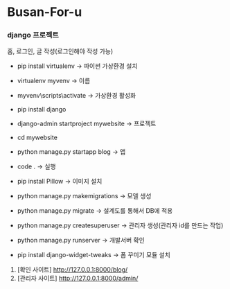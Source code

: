 # Busan-For-u
### django 프로젝트
홈, 로그인, 글 작성(로그인해야 작성 가능)

- pip install virtualenv -> 파이썬 가상환경 설치
- virtualenv myvenv -> 이름
- myvenv\scripts\activate -> 가상환경 활성화
- pip install django
- django-admin startproject mywebsite -> 프로젝트
- cd mywebsite
- python manage.py startapp blog -> 앱
- code . -> 실행

- pip install Pillow -> 이미지 설치
- python manage.py makemigrations -> 모델 생성
- python manage.py migrate -> 설계도를 통해서 DB에 적용
- python manage.py createsuperuser -> 관리자 생성(관리자 id를 만드는 작업)
- python manage.py runserver -> 개발서버 확인
- pip install django-widget-tweaks -> 폼 꾸미기 모듈 설치

1. [확인 사이트] http://127.0.0.1:8000/blog/
2. [관리자 사이트] http://127.0.0.1:8000/admin/

